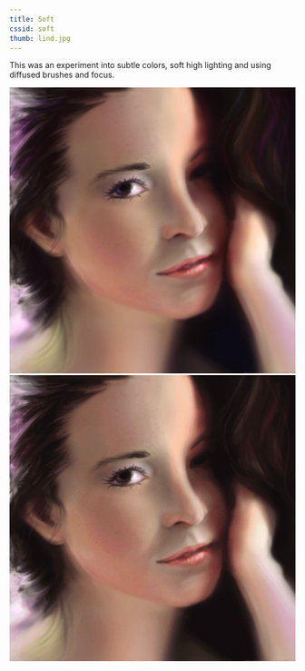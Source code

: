 ```yaml
---
title: Soft
cssid: soft
thumb: lind.jpg
---
```

This was an experiment into subtle colors, soft high lighting and using diffused brushes and focus.

![Soft](/assets/img/lind.jpg)
![Soft Process](/assets/img/lindprocess.gif)
